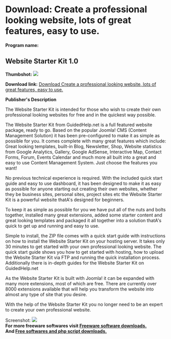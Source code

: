 # Download: Create a professional looking website, lots of great features, easy to use.

**Program name:**

## Website Starter Kit 1.0

  
**Thumbshot:** ![](http://www.freewarefiles.com/screenshot/websitestrtkit_md.gif)   
  
**Download link:** [Download Create a professional looking website, lots of great features, easy to use.](http://freesoftwares.boysofts.com/Website-Starter-Kit_program_70539.html)  
  


**Publisher's Description**  
  


The Website Starter Kit is intended for those who wish to create their own professional looking websites for free and in the quickest way possible.   
  
The Website Starter Kit from GuidedHelp.net is a full featured website package, ready to go. Based on the popular Joomla! CMS (Content Management Solution) it has been pre-configured to make it as simple as possible for you. It comes complete with many great features which include: Great looking templates, built-in Blog, Newsletter, Shop, Website statistics from Google Analytics, Gallery, Google AdSense, Interactive Map, Contact Forms, Forum, Events Calendar and much more all built into a great and easy to use Content Management System. Just choose the features you want!   
  
No previous technical experience is required. With the included quick start guide and easy to use dashboard, it has been designed to make it as easy as possible for anyone starting out creating their own websites, whether they be business sites, personal sites, project sites etc the Website Starter Kit is a powerful website thatA's designed for beginners.   
  
To keep it as simple as possible for you we have put all of the nuts and bolts together, installed many great extensions, added some starter content and great looking templates and packaged it all together into a solution thatA's quick to get up and running and easy to use.   
  
Simple to install, the ZIP file comes with a quick start guide with instructions on how to install the Website Starter Kit on your hosting server. It takes only 30 minutes to get started with your own professional looking website. The quick start guide shows you how to get started with hosting, how to upload the Website Starter Kit via FTP and running the quick installation process. Additionally there is in-depth guides for the Website Starter Kit on GuidedHelp.net   
  
As the Website Starter Kit is built with Joomla! it can be expanded with many more extensions, most of which are free. There are currently over 8000 extensions available that will help you transform the website into almost any type of site that you desire.   
  
With the help of the Website Starter Kit you no longer need to be an expert to create your own professional website. 

  
  
Screenshot: ![](http://www.freewarefiles.com/screenshot/websitestrtkit.gif)   
**For more freeware softwares visit [Freeware software downloads.](http://freesoftwares.boysofts.com/)**   
**And [Free softwares and php script downloads.](http://www.boysofts.com/)**
